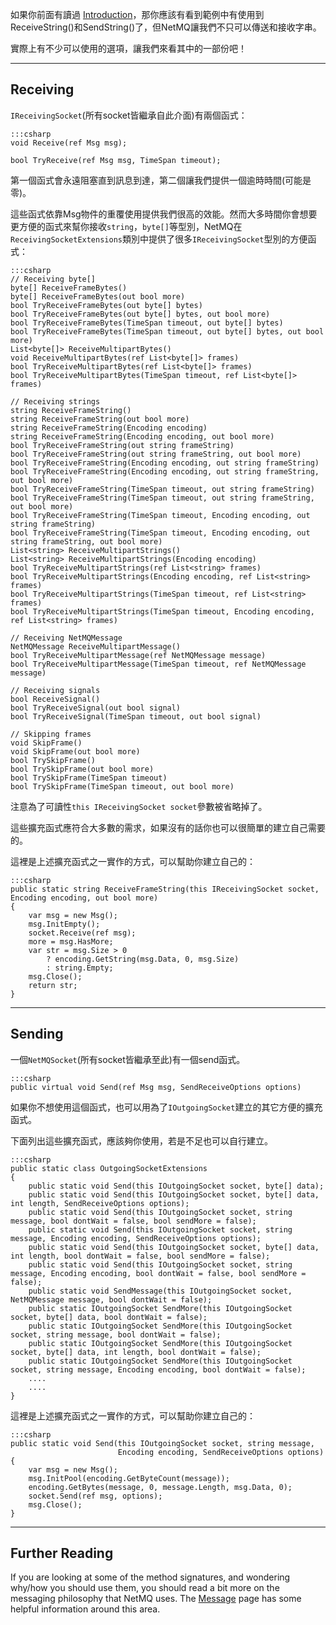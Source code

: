 如果你前面有讀過 [Introduction](http://netmq.readthedocs.org/en/latest/introduction/)，那你應該有看到範例中有使用到ReceiveString()和SendString()了，但NetMQ讓我們不只可以傳送和接收字串。

實際上有不少可以使用的選項，讓我們來看其中的一部份吧！

---

## Receiving

`IReceivingSocket`(所有socket皆繼承自此介面)有兩個函式：

    :::csharp
    void Receive(ref Msg msg);

    bool TryReceive(ref Msg msg, TimeSpan timeout);

第一個函式會永遠阻塞直到訊息到達，第二個讓我們提供一個逾時時間(可能是零)。

這些函式依靠Msg物件的重覆使用提供我們很高的效能。然而大多時間你會想要更方便的函式來幫你接收`string`，`byte[]`等型別，NetMQ在`ReceivingSocketExtensions`類別中提供了很多`IReceivingSocket`型別的方便函式：

    :::csharp
    // Receiving byte[]
    byte[] ReceiveFrameBytes()
    byte[] ReceiveFrameBytes(out bool more)
    bool TryReceiveFrameBytes(out byte[] bytes)
    bool TryReceiveFrameBytes(out byte[] bytes, out bool more)
    bool TryReceiveFrameBytes(TimeSpan timeout, out byte[] bytes)
    bool TryReceiveFrameBytes(TimeSpan timeout, out byte[] bytes, out bool more)
    List<byte[]> ReceiveMultipartBytes()
    void ReceiveMultipartBytes(ref List<byte[]> frames)
    bool TryReceiveMultipartBytes(ref List<byte[]> frames)
    bool TryReceiveMultipartBytes(TimeSpan timeout, ref List<byte[]> frames)

    // Receiving strings
    string ReceiveFrameString()
    string ReceiveFrameString(out bool more)
    string ReceiveFrameString(Encoding encoding)
    string ReceiveFrameString(Encoding encoding, out bool more)
    bool TryReceiveFrameString(out string frameString)
    bool TryReceiveFrameString(out string frameString, out bool more)
    bool TryReceiveFrameString(Encoding encoding, out string frameString)
    bool TryReceiveFrameString(Encoding encoding, out string frameString, out bool more)
    bool TryReceiveFrameString(TimeSpan timeout, out string frameString)
    bool TryReceiveFrameString(TimeSpan timeout, out string frameString, out bool more)
    bool TryReceiveFrameString(TimeSpan timeout, Encoding encoding, out string frameString)
    bool TryReceiveFrameString(TimeSpan timeout, Encoding encoding, out string frameString, out bool more)
    List<string> ReceiveMultipartStrings()
    List<string> ReceiveMultipartStrings(Encoding encoding)
    bool TryReceiveMultipartStrings(ref List<string> frames)
    bool TryReceiveMultipartStrings(Encoding encoding, ref List<string> frames)
    bool TryReceiveMultipartStrings(TimeSpan timeout, ref List<string> frames)
    bool TryReceiveMultipartStrings(TimeSpan timeout, Encoding encoding, ref List<string> frames)

    // Receiving NetMQMessage
    NetMQMessage ReceiveMultipartMessage()
    bool TryReceiveMultipartMessage(ref NetMQMessage message)
    bool TryReceiveMultipartMessage(TimeSpan timeout, ref NetMQMessage message)

    // Receiving signals
    bool ReceiveSignal()
    bool TryReceiveSignal(out bool signal)
    bool TryReceiveSignal(TimeSpan timeout, out bool signal)

    // Skipping frames
    void SkipFrame()
    void SkipFrame(out bool more)
    bool TrySkipFrame()
    bool TrySkipFrame(out bool more)
    bool TrySkipFrame(TimeSpan timeout)
    bool TrySkipFrame(TimeSpan timeout, out bool more)

注意為了可讀性`this IReceivingSocket socket`參數被省略掉了。

這些擴充函式應符合大多數的需求，如果沒有的話你也可以很簡單的建立自己需要的。

這裡是上述擴充函式之一實作的方式，可以幫助你建立自己的：

    :::csharp
    public static string ReceiveFrameString(this IReceivingSocket socket, Encoding encoding, out bool more)
    {
        var msg = new Msg();
        msg.InitEmpty();
        socket.Receive(ref msg);
        more = msg.HasMore;
        var str = msg.Size > 0
            ? encoding.GetString(msg.Data, 0, msg.Size)
            : string.Empty;
        msg.Close();
        return str;
    }

---

## Sending

一個`NetMQSocket`(所有socket皆繼承至此)有一個send函式。

    :::csharp
    public virtual void Send(ref Msg msg, SendReceiveOptions options)

如果你不想使用這個函式，也可以用為了`IOutgoingSocket`建立的其它方便的擴充函式。

下面列出這些擴充函式，應該夠你使用，若是不足也可以自行建立。

    :::csharp
    public static class OutgoingSocketExtensions
    {
        public static void Send(this IOutgoingSocket socket, byte[] data);
        public static void Send(this IOutgoingSocket socket, byte[] data, int length, SendReceiveOptions options);
        public static void Send(this IOutgoingSocket socket, string message, bool dontWait = false, bool sendMore = false);
        public static void Send(this IOutgoingSocket socket, string message, Encoding encoding, SendReceiveOptions options);
        public static void Send(this IOutgoingSocket socket, byte[] data, int length, bool dontWait = false, bool sendMore = false);
        public static void Send(this IOutgoingSocket socket, string message, Encoding encoding, bool dontWait = false, bool sendMore = false);
        public static void SendMessage(this IOutgoingSocket socket, NetMQMessage message, bool dontWait = false);
        public static IOutgoingSocket SendMore(this IOutgoingSocket socket, byte[] data, bool dontWait = false);
        public static IOutgoingSocket SendMore(this IOutgoingSocket socket, string message, bool dontWait = false);
        public static IOutgoingSocket SendMore(this IOutgoingSocket socket, byte[] data, int length, bool dontWait = false);
        public static IOutgoingSocket SendMore(this IOutgoingSocket socket, string message, Encoding encoding, bool dontWait = false);
        ....
        ....
    }

這裡是上述擴充函式之一實作的方式，可以幫助你建立自己的：

    :::csharp
    public static void Send(this IOutgoingSocket socket, string message,
                            Encoding encoding, SendReceiveOptions options)
    {
        var msg = new Msg();
        msg.InitPool(encoding.GetByteCount(message));
        encoding.GetBytes(message, 0, message.Length, msg.Data, 0);
        socket.Send(ref msg, options);
        msg.Close();
    }

---

## Further Reading

If you are looking at some of the method signatures, and wondering why/how you should use them, you should read a bit more on the messaging philosophy that NetMQ uses. The [Message](http://netmq.readthedocs.org/en/latest/message/) page has some helpful information around this area.
